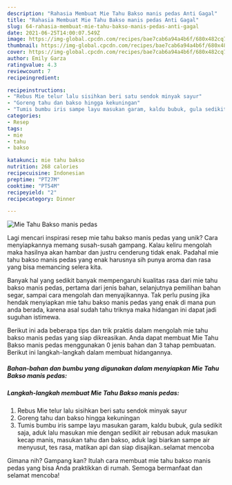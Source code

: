 ```yaml
---
description: "Rahasia Membuat Mie Tahu Bakso manis pedas Anti Gagal"
title: "Rahasia Membuat Mie Tahu Bakso manis pedas Anti Gagal"
slug: 64-rahasia-membuat-mie-tahu-bakso-manis-pedas-anti-gagal
date: 2021-06-25T14:00:07.549Z
image: https://img-global.cpcdn.com/recipes/bae7cab6a94a4b6f/680x482cq70/mie-tahu-bakso-manis-pedas-foto-resep-utama.jpg
thumbnail: https://img-global.cpcdn.com/recipes/bae7cab6a94a4b6f/680x482cq70/mie-tahu-bakso-manis-pedas-foto-resep-utama.jpg
cover: https://img-global.cpcdn.com/recipes/bae7cab6a94a4b6f/680x482cq70/mie-tahu-bakso-manis-pedas-foto-resep-utama.jpg
author: Emily Garza
ratingvalue: 4.3
reviewcount: 7
recipeingredient:

recipeinstructions:
- "Rebus Mie telur lalu sisihkan beri satu sendok minyak sayur"
- "Goreng tahu dan bakso hingga kekuningan"
- "Tumis bumbu iris sampe layu masukan garam, kaldu bubuk, gula sedikit saja, aduk lalu masukan mie dengan sedikit air rebusan aduk masukan kecap manis, masukan tahu dan bakso, aduk lagi biarkan sampe air menyusut, tes rasa, matikan api dan siap disajikan..selamat mencoba"
categories:
- Resep
tags:
- mie
- tahu
- bakso

katakunci: mie tahu bakso 
nutrition: 268 calories
recipecuisine: Indonesian
preptime: "PT27M"
cooktime: "PT54M"
recipeyield: "2"
recipecategory: Dinner

---
```



![Mie Tahu Bakso manis pedas](https://img-global.cpcdn.com/recipes/bae7cab6a94a4b6f/680x482cq70/mie-tahu-bakso-manis-pedas-foto-resep-utama.jpg)

Lagi mencari inspirasi resep mie tahu bakso manis pedas yang unik? Cara menyiapkannya memang susah-susah gampang. Kalau keliru mengolah maka hasilnya akan hambar dan justru cenderung tidak enak. Padahal mie tahu bakso manis pedas yang enak harusnya sih punya aroma dan rasa yang bisa memancing selera kita.

Banyak hal yang sedikit banyak mempengaruhi kualitas rasa dari mie tahu bakso manis pedas, pertama dari jenis bahan, selanjutnya pemilihan bahan segar, sampai cara mengolah dan menyajikannya. Tak perlu pusing jika hendak menyiapkan mie tahu bakso manis pedas yang enak di mana pun anda berada, karena asal sudah tahu triknya maka hidangan ini dapat jadi suguhan istimewa.




Berikut ini ada beberapa tips dan trik praktis dalam mengolah mie tahu bakso manis pedas yang siap dikreasikan. Anda dapat membuat Mie Tahu Bakso manis pedas menggunakan 0 jenis bahan dan 3 tahap pembuatan. Berikut ini langkah-langkah dalam membuat hidangannya.

<!--inarticleads1-->

##### Bahan-bahan dan bumbu yang digunakan dalam menyiapkan Mie Tahu Bakso manis pedas:





<!--inarticleads2-->

##### Langkah-langkah membuat Mie Tahu Bakso manis pedas:

1. Rebus Mie telur lalu sisihkan beri satu sendok minyak sayur
1. Goreng tahu dan bakso hingga kekuningan
1. Tumis bumbu iris sampe layu masukan garam, kaldu bubuk, gula sedikit saja, aduk lalu masukan mie dengan sedikit air rebusan aduk masukan kecap manis, masukan tahu dan bakso, aduk lagi biarkan sampe air menyusut, tes rasa, matikan api dan siap disajikan..selamat mencoba




Gimana nih? Gampang kan? Itulah cara membuat mie tahu bakso manis pedas yang bisa Anda praktikkan di rumah. Semoga bermanfaat dan selamat mencoba!
